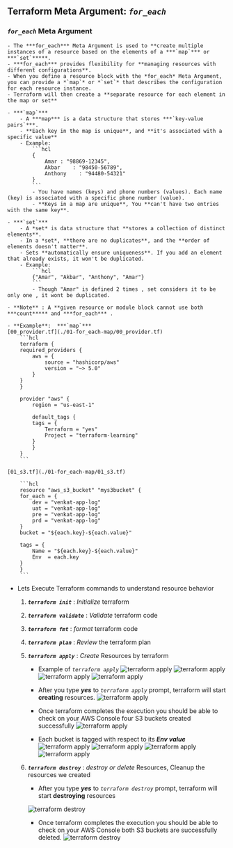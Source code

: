 ## Terraform Meta Argument: *`for_each`*

### ***`for_each`*** Meta Argument

    - The ***for_each*** Meta Argument is used to **create multiple instances of a resource based on the elements of a ***`map`*** or ***`set`*****. 
    - ***for_each*** provides flexibility for **managing resources with different configurations**.
    - When you define a resource block with the *for_each* Meta Argument, you can provide a *`map`* or *`set`* that describes the configuration for each resource instance. 
    - Terraform will then create a **separate resource for each element in the map or set**
   
    - ***`map`***
        - A ***map*** is a data structure that stores ***`key-value pairs`***. 
        - **Each key in the map is unique**, and **it's associated with a specific value**
        - Example:
            ```hcl
            {
                Amar : "98869-12345",
                Akbar    : "98450-56789",
                Anthony    : "94480-54321"
            }
            ```
            - You have names (keys) and phone numbers (values). Each name (key) is associated with a specific phone number (value).
            - **Keys in a map are unique**, You **can't have two entries with the same key**. 

    - ***`set`***
        - A *set* is data structure that **stores a collection of distinct elements**. 
        - In a *set*, **there are no duplicates**, and the **order of elements doesn't matter**.
        - Sets **automatically ensure uniqueness**. If you add an element that already exists, it won't be duplicated.
        - Example:
            ```hcl
            {"Amar", "Akbar", "Anthony", "Amar"}
            ```
            - Though "Amar" is defined 2 times , set considers it to be only one , it wont be duplicated.

    - **Note** : A **given resource or module block cannot use both ***count***** and ***for_each*** .

    - **Example**:  ***`map`***  
    [00_provider.tf](./01-for_each-map/00_provider.tf)
        ```hcl
        terraform {
        required_providers {
            aws = {
                source = "hashicorp/aws"
                version = "~> 5.0" 
            }
        }
        }

        provider "aws" {
            region = "us-east-1"

            default_tags {
            tags = {
                Terraform = "yes"
                Project = "terraform-learning"
            }
            }
        }
        ```
        
    [01_s3.tf](./01-for_each-map/01_s3.tf)

        ```hcl
        resource "aws_s3_bucket" "mys3bucket" {
        for_each = {
            dev = "venkat-app-log"
            uat = "venkat-app-log"
            pre = "venkat-app-log"
            prd = "venkat-app-log"
        }
        bucket = "${each.key}-${each.value}"

        tags = {
            Name = "${each.key}-${each.value}"
            Env  = each.key
        }
        }
        ```

- Lets Execute Terraform commands to understand resource behavior

    1. ***`terraform init`*** : *Initialize* terraform
    2. ***`terraform validate`*** : *Validate* terraform code
    3. ***`terraform fmt`*** : *format* terraform code
    4. ***`terraform plan`*** : *Review* the terraform plan
    5. ***`terraform apply`*** : *Create* Resources by terraform
        - Example of *`terraform apply`*
            ![terraform apply](./01-for_each-map/imgs/08-02-01-for_each-tf-apply1.png)
            ![terraform apply](./01-for_each-map/imgs/08-02-02-for_each-tf-apply2.png)
            ![terraform apply](./01-for_each-map/imgs/08-02-03-for_each-tf-apply3.png)
            ![terraform apply](./01-for_each-map/imgs/08-02-04-for_each-tf-apply4.png)

        - After you type ***yes*** to *`terraform apply`* prompt, terraform will start **creating** resources.
            ![terraform apply](./01-for_each-map/imgs/08-02-05-for_each-tf-apply5.png)

        - Once terraform completes the execution you should be able to check on your AWS Console four S3 buckets created successfully
            ![terraform apply](./01-for_each-map/imgs/08-02-06-for_each-aws-s3.png)

        - Each bucket is tagged with respect to its ***Env value***
            ![terraform apply](./01-for_each-map/imgs/08-02-07-for_each-aws-s3-dev.png)
            ![terraform apply](./01-for_each-map/imgs/08-02-08-for_each-aws-s3-uat.png)
            ![terraform apply](./01-for_each-map/imgs/08-02-09-for_each-aws-s3-pre.png)
            ![terraform apply](./01-for_each-map/imgs/08-02-10-for_each-aws-s3-prd.png)

 
    6. ***`terraform destroy`*** : *destroy or delete* Resources, Cleanup the resources we created
        - After you type ***yes*** to *`terraform destroy`* prompt, terraform will start **destroying** resources

        ![terraform destroy](./01-for_each-map/imgs/08-02-11-for_each-tf-destroy.png)


        - Once terraform completes the execution you should be able to check on your AWS Console both S3 buckets are successfully deleted.
        ![terraform destroy](./01-for_each-map/imgs/08-02-12-for_each-tf-destroy-aws.png)

